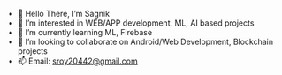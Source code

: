 - 👋 Hello There, I’m Sagnik
- 👀 I’m interested in WEB/APP development, ML, AI based projects
- 🌱 I’m currently learning ML, Firebase
- 💞️ I’m looking to collaborate on Android/Web Development, Blockchain projects
- 📫 Email: sroy20442@gmail.com

<!---
sroy20442/sroy20442 is a ✨ special ✨ repository because its `README.md` (this file) appears on your GitHub profile.
You can click the Preview link to take a look at your changes.
--->
